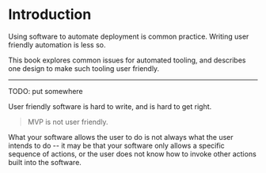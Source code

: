 # Introduction

Using software to automate deployment is common practice. Writing user friendly automation is less so.

This book explores common issues for automated tooling, and describes one design to make such tooling user friendly.

---

TODO: put somewhere


User friendly software is hard to write, and is hard to get right.





> MVP is not user friendly.







What your software allows the user to do is not always what the user intends to do -- it may be that your software only allows a specific sequence of actions, or the user does not know how to invoke other actions built into the software.

